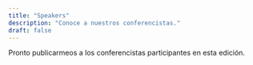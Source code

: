 ```yaml
---
title: "Speakers"
description: "Conoce a nuestros conferencistas."
draft: false
---
```


Pronto publicarmeos a los conferencistas participantes en esta edición.

